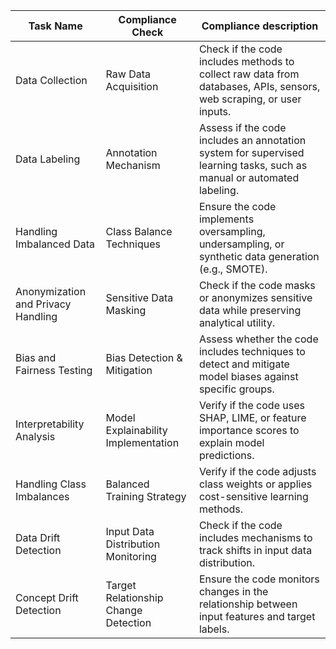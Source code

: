 | Task Name                          | Compliance Check                     | Compliance description                                                                                                |
|------------------------------------|--------------------------------------|-----------------------------------------------------------------------------------------------------------------------|
| Data Collection                    | Raw Data Acquisition                 | Check if the code includes methods to collect raw data from databases, APIs, sensors, web scraping, or user inputs.   |
| Data Labeling                      | Annotation Mechanism                 | Assess if the code includes an annotation system for supervised learning tasks, such as manual or automated labeling. |
| Handling Imbalanced Data           | Class Balance Techniques             | Ensure the code implements oversampling, undersampling, or synthetic data generation (e.g., SMOTE).                   |
| Anonymization and Privacy Handling | Sensitive Data Masking               | Check if the code masks or anonymizes sensitive data while preserving analytical utility.                             |
| Bias and Fairness Testing          | Bias Detection & Mitigation          | Assess whether the code includes techniques to detect and mitigate model biases against specific groups.              |
| Interpretability Analysis          | Model Explainability Implementation  | Verify if the code uses SHAP, LIME, or feature importance scores to explain model predictions.                        |
| Handling Class Imbalances          | Balanced Training Strategy           | Verify if the code adjusts class weights or applies cost-sensitive learning methods.                                  |
| Data Drift Detection               | Input Data Distribution Monitoring   | Check if the code includes mechanisms to track shifts in input data distribution.                                     |
| Concept Drift Detection            | Target Relationship Change Detection | Ensure the code monitors changes in the relationship between input features and target labels.                        |
